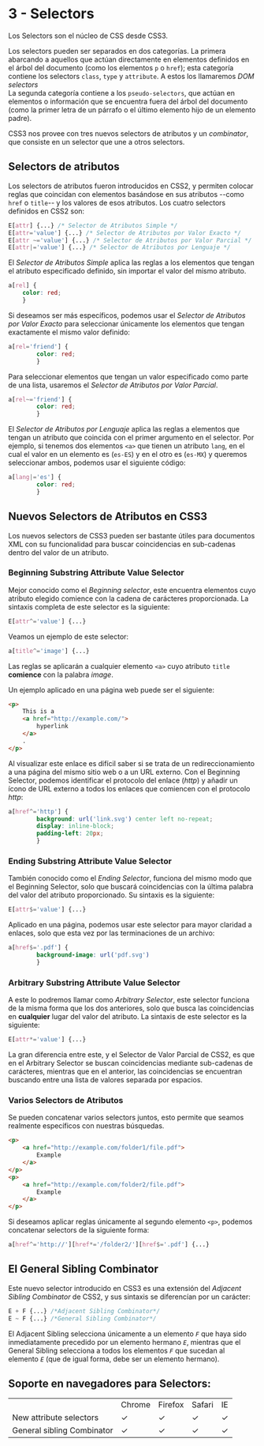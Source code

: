 # 3 - Selectors

Los Selectors son el núcleo de CSS desde CSS3.

Los selectors pueden ser separados en dos categorías. La primera abarcando a aquellos que actúan directamente en elementos definidos en el árbol del documento (como los elementos `p` o `href`); esta categoría contiene los selectors `class`, `type` y `attribute`. A estos los llamaremos _DOM selectors_
<br>
La segunda categoría contiene a los `pseudo-selectors`, que actúan en elementos o información que se encuentra fuera del árbol del documento (como la primer letra de un párrafo o el último elemento hijo de un elemento padre).

CSS3 nos provee con tres nuevos selectors de atributos y un _combinator_, que consiste en un selector que une a otros selectors.

## Selectors de atributos

Los selectors de atributos fueron introducidos en CSS2, y permiten colocar reglas que coincidan con elementos basándose en sus atributos --como `href` o `title`-- y los valores de esos atributos.
Los cuatro selectors definidos en CSS2 son:

```css
E[attr] {...} /* Selector de Atributos Simple */
E[attr='value'] {...} /* Selector de Atributos por Valor Exacto */
E[attr ~='value'] {...} /* Selector de Atributos por Valor Parcial */
E[attr|='value'] {...} /* Selector de Atributos por Lenguaje */
```

El _Selector de Atributos Simple_ aplica las reglas a los elementos que tengan el atributo especificado definido, sin importar el valor del mismo atributo.

```css
a[rel] {
	color: red;
	}
```

Si deseamos ser más específicos, podemos usar el _Selector de Atributos por Valor Exacto_ para seleccionar únicamente los elementos que tengan exactamente el mismo valor definido:

```css
a[rel='friend'] {
		color: red;
		}
```

Para seleccionar elementos que tengan un valor especificado como parte de una lista, usaremos el _Selector de Atributos por Valor Parcial_.

```css
a[rel~='friend'] { 
		color: red;
		}
```

El _Selector de Atributos por Lenguaje_ aplica las reglas a elementos que tengan un atributo que coincida con el primer argumento en el selector. Por ejemplo, si tenemos dos elementos `<a>` que tienen un atributo `lang`, en el cual el valor en un elemento es (`es-ES`) y en el otro es (`es-MX`) y queremos seleccionar ambos, podemos usar el siguiente código:

```css
a[lang|='es'] {
		color: red;
		}
```

## Nuevos Selectors de Atributos en CSS3

Los nuevos selectors de CSS3 pueden ser bastante útiles para documentos XML con su funcionalidad para buscar coincidencias en sub-cadenas dentro del valor de un atributo.

### Beginning Substring Attribute Value Selector

Mejor conocido como el _Beginning selector_, este encuentra elementos cuyo atributo elegido comience con la cadena de carácteres proporcionada. La sintaxis completa de este selector es la siguiente:

```css
E[attr^='value'] {...}
```

Veamos un ejemplo de este selector:

```css
a[title^='image'] {...}
```

Las reglas se aplicarán a cualquier elemento `<a>` cuyo atributo `title` **comience** con la palabra _image_.

Un ejemplo aplicado en una página web puede ser el siguiente:

```html
<p>
	This is a
	<a href="http://example.com/">
		hyperlink
	</a>
	.
</p>
```

Al visualizar este enlace es difícil saber si se trata de un redireccionamiento a una página del mismo sitio web o a un URL externo. Con el Beginning Selector, podemos identificar el protocolo del enlace (_http_) y añadir un ícono de URL externo a todos los enlaces que comiencen con el protocolo _http_:

```css
a[href^='http'] {
		background: url('link.svg') center left no-repeat;
		display: inline-block;
		padding-left: 20px;
		}
```

### Ending Substring Attribute Value Selector

También conocido como el _Ending Selector_, funciona del mismo modo que el Beginning Selector, solo que buscará coincidencias con la última palabra del valor del atributo proporcionado. Su sintaxis es la siguiente:

```css
E[attr$='value'] {...}
```

Aplicado en una página, podemos usar este selector para mayor claridad a enlaces, solo que esta vez por las terminaciones de un archivo:

```css
a[href$='.pdf'] {
		background-image: url('pdf.svg') 
		}
```

### Arbitrary Substring Attribute Value Selector

A este lo podremos llamar como _Arbitrary Selector_, este selector funciona de la misma forma que los dos anteriores, solo que busca las coincidencias en **cualquier** lugar del valor del atributo. La sintaxis de este selector es la siguiente:

```css
E[attr*='value'] {...}
```

La gran diferencia entre este, y el Selector de Valor Parcial de CSS2, es que en el Arbitrary Selector se buscan coincidencias mediante sub-cadenas de carácteres, mientras que en el anterior, las coincidencias se encuentran buscando entre una lista de valores separada por espacios.

### Varios Selectors de Atributos

Se pueden concatenar varios selectors juntos, esto permite que seamos realmente específicos con nuestras búsquedas.

```html
<p>
	<a href="http://example.com/folder1/file.pdf">
		Example
	</a>
</p>
<p>
	<a href="http://example.com/folder2/file.pdf">
		Example
	</a>
</p>
```

Si deseamos aplicar reglas únicamente al segundo elemento `<p>`, podemos concatenar selectors de la siguiente forma:

```css
a[href^='http://'][href*='/folder2/'][href$='.pdf'] {...}
```

## El General Sibling Combinator

Este nuevo selector introducido en CSS3 es una extensión del _Adjacent Sibling Combinator_ de CSS2, y sus sintaxis se diferencían por un carácter:

```css
E + F {...} /*Adjacent Sibling Combinator*/
E ~ F {...} /*General Sibling Combinator*/
```

El Adjacent Sibling selecciona únicamente a un elemento _`F`_ que haya sido inmediatamente precedido por un elemento hermano _`E`_, mientras que el General Sibling selecciona a todos los elementos _`F`_ que sucedan al elemento _`E`_ (que de igual forma, debe ser un elemento hermano).

## Soporte en navegadores para Selectors:

<table>
	<tr>
		<td>
		</td>
		<td>
			Chrome
		</td>
		<td>
			Firefox
		</td>
		<td>
			Safari
		</td>
		<td>
			IE
		</td>
	</tr>
		<tr>
		<td>
			New attribute selectors
		</td>
		<td>
			✓
		</td>
		<td>
			✓
		</td>
		<td>
			✓
		</td>
		<td>
			✓
		</td>
	</tr>
	</tr>
		<tr>
		<td>
			General sibling Combinator
		</td>
		<td>
			✓
		</td>
		<td>
			✓
		</td>
		<td>
			✓
		</td>
		<td>
			✓
		</td>
	</tr>
</table>

